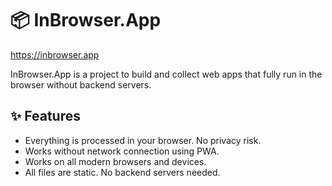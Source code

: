 # 📦 InBrowser.App

https://inbrowser.app

InBrowser.App is a project to build and collect web apps that fully run in the browser without backend servers.

## ✨ Features

* Everything is processed in your browser. No privacy risk.
* Works without network connection using PWA.
* Works on all modern browsers and devices.
* All files are static. No backend servers needed.
